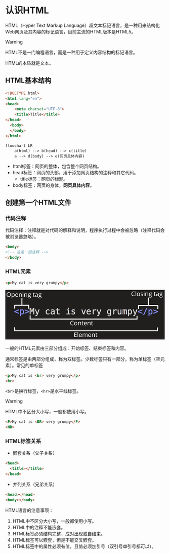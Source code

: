 # 认识HTML

HTML（Hyper Text Markup Language）超文本标记语言，是一种用来结构化Web网页及其内容的标记语言，目前主流的HTML版本是HTML5。

> [!warning]
>
> HTML不是一门编程语言，而是一种用于定义内容结构的标记语言。

HTML的本质就是文本。

## HTML基本结构

```html
<!DOCTYPE html>
<html lang="en">
<head>
    <meta charset="UTF-8">
    <title>Title</title>
</head>
  <body>
  </body>
</html>
```

```mermaid
flowchart LR
    a(html) --> b(head) --> c(title)
    a --> d(body) --> e(网页具体内容)
```

* html标签：网页的整体，包含整个网页结构。
* head标签：网页的头部，用于添加网页结构的注释和其它代码。
  * title标签：网页的标题。
* body标签：网页的身体，**网页具体内容**。

## 创建第一个HTML文件

### 代码注释

代码注释：注释就是对代码的解释和说明，程序执行过程中会被忽略（注释代码会被浏览器忽略）。

```html
<body>
<!-- 这是一段注释 -->
</body>
```

### HTML元素

```html
<p>My cat is very grumpy</p>
```

<img src="https://raw.githubusercontent.com/hughxusu/lesson-web/develop/images/b-html/grumpy-cat-small.png" style="zoom: 67%;" />

一般的HTML元素由三部分组成：开始标签、结束标签和内容。

通常标签是由两部分组成，称为双标签。少数标签只有一部分，称为单标签（空元素）。常见的单标签

```html
<p>My cat is <br> very grumpy</p>
<hr>
```

`<br>`是换行标签，`<hr>`是水平线标签。

> [!warning]
>
> HTML中不区分大小写，一般都使用小写。
>
> ```html
> <P>My cat is <BR> very grumpy</P>
> <HR>
> ```

### HTML标签关系

* 嵌套关系（父子关系）

```html
<head>
  <title></title>
</head>
```

* 并列关系（兄弟关系）

```html
<head></head>
<body></body>
```

HTML语言的注意事项：

1. HTML中不区分大小写，一般都使用小写。
2. HTML中的注释不能嵌套。
3. HTML标签必须结构完整，成对出现或自结束。
4. HTML标签可以嵌套，但是不能交叉嵌套。
5. HTML标签中的属性必须有值，且值必须加引号（双引号单引号都可以）。